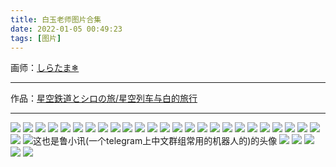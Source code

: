 ```yaml
---
title: 白玉老师图片合集
date: 2022-01-05 00:49:23
tags: [图片]
---
```


画师：[しらたま❄](https://www.pixiv.net/users/705370)

---

作品：[星空鉄道とシロの旅/星空列车与白的旅行](http://shiratamaco.com/)

---
![](https://pixiv.lolicon.cyou/img-original/img/2021/12/27/00/00/12/95052806_p0.jpg)
![](https://pixiv.lolicon.cyou/img-original/img/2021/12/16/00/19/32/94801760_p0.png)
![](https://pixiv.lolicon.cyou/img-original/img/2021/12/10/00/15/01/94675017_p0.png)
![](https://pixiv.lolicon.cyou/img-original/img/2021/10/30/00/00/06/93765623_p0.png)
![](https://pixiv.lolicon.cyou/img-original/img/2021/10/29/00/00/04/93745414_p0.png)
![](https://pixiv.lolicon.cyou/img-original/img/2021/10/16/00/00/09/93466933_p0.png)
![](https://pixiv.lolicon.cyou/img-original/img/2021/10/01/00/00/14/93131540_p0.png)
![](https://pixiv.lolicon.cyou/img-original/img/2021/08/13/00/43/58/91929664_p0.jpg)
![](https://pixiv.lolicon.cyou/img-original/img/2021/08/08/15/45/42/91814495_p1.png)
![](https://pixiv.lolicon.cyou/img-original/img/2021/08/03/00/19/48/91688298_p0.png)
![](https://pixiv.lolicon.cyou/img-original/img/2021/08/02/00/09/01/91664726_p0.png)
![](https://pixiv.lolicon.cyou/img-original/img/2021/08/01/00/25/28/91636038_p0.png)
![](https://pixiv.lolicon.cyou/img-original/img/2021/07/31/00/54/30/91610739_p0.png)
![](https://pixiv.lolicon.cyou/img-original/img/2021/07/08/00/07/12/91087683_p0.png)
![](https://pixiv.lolicon.cyou/img-original/img/2021/07/02/00/45/09/90947274_p0.png)
![](https://pixiv.lolicon.cyou/img-original/img/2021/05/31/00/00/10/90212927_p0.png)
![](https://pixiv.lolicon.cyou/img-original/img/2021/04/29/00/00/09/89454531_p0.png)
![](https://pixiv.lolicon.cyou/img-original/img/2020/12/08/18/42/12/86174632_p0.png)
![](https://pixiv.lolicon.cyou/img-original/img/2020/12/02/17/42/31/86047769_p0.png)
![](https://pixiv.lolicon.cyou/img-original/img/2020/11/18/21/55/53/85752791_p0.png)
![](https://pixiv.lolicon.cyou/img-original/img/2020/11/06/00/00/05/85485312_p0.png)
![](https://pixiv.lolicon.cyou/img-original/img/2020/04/17/00/00/34/80840563_p0.png)
![](https://pixiv.lolicon.cyou/img-original/img/2020/01/23/00/12/17/79044172_p0.png)
![](https://pixiv.lolicon.cyou/img-original/img/2019/10/31/00/01/21/77559972_p0.png)
![](https://pixiv.lolicon.cyou/img-original/img/2019/10/18/00/01/24/77344099_p0.png)
![](https://pixiv.lolicon.cyou/img-original/img/2019/07/26/00/06/54/75909068_p0.png)
![这也是鲁小讯(一个telegram上中文群组常用的机器人的)的头像](https://pixiv.lolicon.cyou/img-original/img/2019/04/22/00/40/24/74319531_p0.png)
![](https://pixiv.lolicon.cyou/img-original/img/2019/01/18/00/00/15/72712795_p0.png)
![](https://pixiv.lolicon.cyou/img-original/img/2018/12/23/11/17/41/72241142_p0.png)
![](https://pixiv.lolicon.cyou/img-original/img/2018/12/07/00/04/16/71997399_p0.png)
![](https://pixiv.lolicon.cyou/img-original/img/2018/06/29/20/41/32/69456412_p0.png)
![](https://pixiv.lolicon.cyou/img-original/img/2018/04/26/00/39/10/68406018_p0.jpg)
